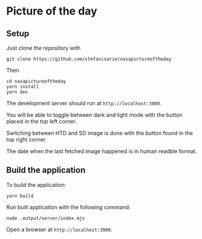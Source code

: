 # Picture of the day

## Setup

Just clone the repository with

```git
git clone https://github.com/stefanisarie/nasapictureoftheday
```

Then

```text
cd nasapictureoftheday
yarn install
yarn dev
```

The development server should run at `http://localhost:3000`.

You will be able to toggle between dark and light mode with the button placed in the top left corner.

Switching between HTD and SD image is done with the button found in the top right corner.

The date when the last fetched image happened is in human readble format.

## Build the application

To build the application:

```text
yarn build
```

Run built application with the following command:

```text
node .output/server/index.mjs 
```

Open a browser at `http://localhost:3000`.